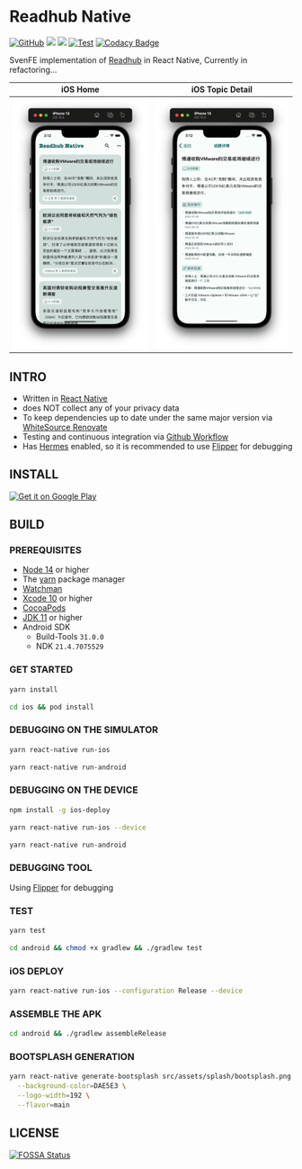 # Readhub Native

[![GitHub](https://img.shields.io/github/license/shensven/Readhubn)](./LICENSE)
[![](https://img.shields.io/github/package-json/dependency-version/shensven/Readhubn/react-native)](./package.json)
[![](https://img.shields.io/github/package-json/dependency-version/shensven/Readhubn/react)](./package.json)
[![Test](https://github.com/shensven/Readhubn/actions/workflows/next.yml/badge.svg?branch=next)](https://github.com/shensven/Readhubn/actions/workflows/next.yml)
[![Codacy Badge](https://api.codacy.com/project/badge/Grade/dbb74998402143fabf05c354f0984b32)](https://app.codacy.com/gh/shensven/Readhubn?utm_source=github.com&utm_medium=referral&utm_content=shensven/Readhubn&utm_campaign=Badge_Grade_Settings)

SvenFE implementation of [Readhub](https://readhub.cn) in React Native, Currently in refactoring...

|                         iOS Home                         |                     iOS Topic Detail                     |
| :------------------------------------------------------: | :------------------------------------------------------: |
| ![Screenshot 1](src/assets/Screenshots/screenshot-1.png) | ![Screenshot 2](src/assets/Screenshots/screenshot-2.png) |

## INTRO

- Written in [React Native](https://reactnative.dev)
- does NOT collect any of your privacy data
- To keep dependencies up to date under the same major version via [WhiteSource Renovate](https://www.whitesourcesoftware.com/free-developer-tools/renovate)
- Testing and continuous integration via [Github Workflow](https://github.com/shensven/Readhubn/actions)
- Has [Hermes](https://hermesengine.dev) enabled, so it is recommended to use [Flipper](https://fbflipper.com) for debugging

## INSTALL

<a href='https://play.google.com/store/apps/details?id=com.shensven.readhubn'><img width="153" alt='Get it on Google Play' src='https://play.google.com/intl/en_us/badges/static/images/badges/en_badge_web_generic.png'/></a>

## BUILD

### PREREQUISITES

- [Node 14](https://nodejs.org) or higher
- The [yarn](https://yarnpkg.com/getting-started/install) package manager
- [Watchman](https://formulae.brew.sh/formula/watchman)
- [Xcode 10](https://developer.apple.com/xcode/resources) or higher
- [CocoaPods](https://guides.cocoapods.org/using/getting-started.html)
- [JDK 11](https://formulae.brew.sh/formula/openjdk@11) or higher
- Android SDK
  - Build-Tools `31.0.0`
  - NDK `21.4.7075529`

### GET STARTED

```sh
yarn install
```

```sh
cd ios && pod install
```

### DEBUGGING ON THE SIMULATOR

```sh
yarn react-native run-ios
```

```sh
yarn react-native run-android
```

### DEBUGGING ON THE DEVICE

```sh
npm install -g ios-deploy
```

```sh
yarn react-native run-ios --device
```

```sh
yarn react-native run-android
```

### DEBUGGING TOOL

Using [Flipper](https://fbflipper.com/) for debugging

### TEST

```sh
yarn test
```

```sh
cd android && chmod +x gradlew && ./gradlew test
```

### iOS DEPLOY

```sh
yarn react-native run-ios --configuration Release --device
```

### ASSEMBLE THE APK

```sh
cd android && ./gradlew assembleRelease
```

### BOOTSPLASH GENERATION

```sh
yarn react-native generate-bootsplash src/assets/splash/bootsplash.png \
  --background-color=DAE5E3 \
  --logo-width=192 \
  --flavor=main
```

## LICENSE

[![FOSSA Status](https://app.fossa.com/api/projects/git%2Bgithub.com%2Fshensven%2FReadhubn.svg?type=large)](https://app.fossa.com/projects/git%2Bgithub.com%2Fshensven%2FReadhubn?ref=badge_large)
